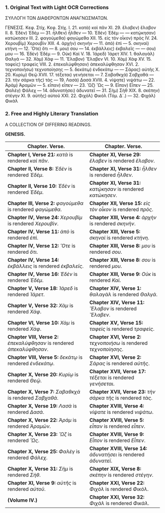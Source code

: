 ### 1. Original Text with Light OCR Corrections

ΣΥΛΛΟΓΗ
ΤΩΝ
ΔΙΑΦΕΡΟΝΤΩΝ ΑΝΑΓΝΩΣΜΑΤΩΝ.

ΓΕΝΕΣΙΣ.
Κεφ. Στίχ.                                          Κεφ. Στίχ.
I.     21. κατὰ) καὶ πᾶν                              XI.    29. ἔλαβεν) ἔλαβον
II.    8. Ἐδὲν) Ἐδὲμ                                 —   31. ἦλθεν) ἦλθεν
       —   10. Ἐδὲν) Ἐδὲμ                              —   —   κατῴκησαν) κατώκησεν
III.   2. φαγούμεθα) φαγώμεθα                       XII.   15. εἰς τὸν οἶκον) πρὸς
IV.    24. Χερουβὶµ) Χερουβὶν                         XIII.  4. ἀρχὴν) σκηνὴν
       —   11. ἀπὸ) ἐπὶ                                 —   5. σκηναὶ) κτήνη
       —   12. Ὅτε) ὅτι                                 —   8. μου) σου
       —   14. ἐκβάλλεις) ἐκβαλεῖς                       —   —   σου) μου
       —   16. Ἐδὲν) Ἐδέµ                               —   9. Οὐκ) Καὶ
V.     18. Ἰάρεδ) Ἰάρετ                              XIV.   1. θαλαγὰλ) Θαλγά
       —   32. Χὰµ) Χάφ                                —   11. Ἔλαβον) Ἔλαβεν
VI.    10. Χὰµ) Χάφ                                  XV.    15. ταφεὶς) τραφεὶς
VIII.  2. ἐπεκαλύφθησαν) ἀπεκαλύφθησαν         XVI.   2. τεχνοποιήσω) τεχνοποίησης
       —   5. δεκάτῳ) ἑνδεκάτῳ                          —   —   Σάρας) αὐτῆς
X.     20. Κυρίῳ) Θεῷ                                XVII.  17. τέξεται) γενήσεται
       —   7. Σαβαθκχά) Σαβχαθά                    —   23. τὴν σάρκα τῆς) τὰς
       —   19. Λασὰ) Δασά                              XVIII. 4. νίψατε) νιψάτω
       —   22. Ἀράµ) Ἀραμῶν                             —   5. εἶπαν) εἶπεν
       —   23. Ὤζ) Ὤς                                  —   9. Εἶπον) Εἶπεν
       —   25. Φαλὲγ) Φάλεχ                           —   14. ἀδυνατήσει) ἀδυνατεῖ
       —   31. Σὴµ) Σὴθ                                XIX.   8. σκέπην) στέγην
XI.    9. αὐτῆς) αὐτοῦ                                 XXI.   22. Φιχὸλ) Φικὸλ
(Τόµ. Δ´.)                                              —   32. Φιχὰλ) Φικὰλ

### 2. Free and Highly Literary Translation

A COLLECTION
OF
DIFFERING READINGS.

**GENESIS.**

**Chapter. Verse.** | **Chapter. Verse.**
-------------------- | --------------------
**Chapter I, Verse 21:** *κατὰ* is rendered *καὶ πᾶν*. | **Chapter XI, Verse 29:** *ἔλαβεν* is rendered *ἔλαβον*.
**Chapter II, Verse 8:** *Ἐδὲν* is rendered *Ἐδὲμ*. | **Chapter XI, Verse 31:** *ἦλθεν* is rendered *ἦλθεν*.
**Chapter II, Verse 10:** *Ἐδὲν* is rendered *Ἐδὲμ*. | **Chapter XI, Verse 31:** *κατῴκησαν* is rendered *κατώκησεν*.
**Chapter III, Verse 2:** *φαγούμεθα* is rendered *φαγώμεθα*. | **Chapter XII, Verse 15:** *εἰς τὸν οἶκον* is rendered *πρὸς*.
**Chapter IV, Verse 24:** *Χερουβὶµ* is rendered *Χερουβὶν*. | **Chapter XIII, Verse 4:** *ἀρχὴν* is rendered *σκηνὴν*.
**Chapter IV, Verse 11:** *ἀπὸ* is rendered *ἐπὶ*. | **Chapter XIII, Verse 5:** *σκηναὶ* is rendered *κτήνη*.
**Chapter IV, Verse 12:** *Ὅτε* is rendered *ὅτι*. | **Chapter XIII, Verse 8:** *μου* is rendered *σου*.
**Chapter IV, Verse 14:** *ἐκβάλλεις* is rendered *ἐκβαλεῖς*. | **Chapter XIII, Verse 8:** *σου* is rendered *μου*.
**Chapter IV, Verse 16:** *Ἐδὲν* is rendered *Ἐδέµ*. | **Chapter XIII, Verse 9:** *Οὐκ* is rendered *Καὶ*.
**Chapter V, Verse 18:** *Ἰάρεδ* is rendered *Ἰάρετ*. | **Chapter XIV, Verse 1:** *θαλαγὰλ* is rendered *Θαλγά*.
**Chapter V, Verse 32:** *Χὰµ* is rendered *Χάφ*. | **Chapter XIV, Verse 11:** *Ἔλαβον* is rendered *Ἔλαβεν*.
**Chapter VI, Verse 10:** *Χὰµ* is rendered *Χάφ*. | **Chapter XV, Verse 15:** *ταφεὶς* is rendered *τραφεὶς*.
**Chapter VIII, Verse 2:** *ἐπεκαλύφθησαν* is rendered *ἀπεκαλύφθησαν*. | **Chapter XVI, Verse 2:** *τεχνοποιήσω* is rendered *τεχνοποίησης*.
**Chapter VIII, Verse 5:** *δεκάτῳ* is rendered *ἑνδεκάτῳ*. | **Chapter XVI, Verse 2:** *Σάρας* is rendered *αὐτῆς*.
**Chapter X, Verse 20:** *Κυρίῳ* is rendered *Θεῷ*. | **Chapter XVII, Verse 17:** *τέξεται* is rendered *γενήσεται*.
**Chapter X, Verse 7:** *Σαβαθκχά* is rendered *Σαβχαθά*. | **Chapter XVII, Verse 23:** *τὴν σάρκα τῆς* is rendered *τὰς*.
**Chapter X, Verse 19:** *Λασὰ* is rendered *Δασά*. | **Chapter XVIII, Verse 4:** *νίψατε* is rendered *νιψάτω*.
**Chapter X, Verse 22:** *Ἀράµ* is rendered *Ἀραμῶν*. | **Chapter XVIII, Verse 5:** *εἶπαν* is rendered *εἶπεν*.
**Chapter X, Verse 23:** *Ὤζ* is rendered *Ὤς*. | **Chapter XVIII, Verse 9:** *Εἶπον* is rendered *Εἶπεν*.
**Chapter X, Verse 25:** *Φαλὲγ* is rendered *Φάλεχ*. | **Chapter XVIII, Verse 14:** *ἀδυνατήσει* is rendered *ἀδυνατεῖ*.
**Chapter X, Verse 31:** *Σὴµ* is rendered *Σὴθ*. | **Chapter XIX, Verse 8:** *σκέπην* is rendered *στέγην*.
**Chapter XI, Verse 9:** *αὐτῆς* is rendered *αὐτοῦ*. | **Chapter XXI, Verse 22:** *Φιχὸλ* is rendered *Φικὸλ*.
**(Volume IV.)** | **Chapter XXI, Verse 32:** *Φιχὰλ* is rendered *Φικὰλ*.